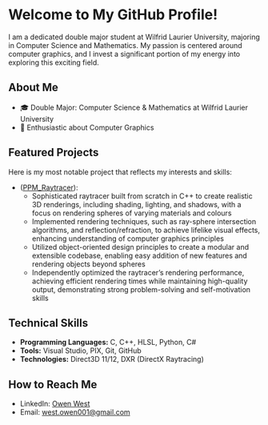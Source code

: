 # Welcome to My GitHub Profile!

I am a dedicated double major student at Wilfrid Laurier University, majoring in Computer Science and Mathematics. My passion is centered around computer graphics, and I invest a significant portion of my energy into exploring this exciting field.

## About Me

- 🎓 Double Major: Computer Science & Mathematics at Wilfrid Laurier University
- 🎨 Enthusiastic about Computer Graphics

## Featured Projects

Here is my most notable project that reflects my interests and skills:

- ([PPM_Raytracer](https://github.com/owen-west/PPMRaytracer)):
   - Sophisticated raytracer built from scratch in C++ to create realistic 3D renderings, including
shading, lighting, and shadows, with a focus on rendering spheres of varying materials and colours
   - Implemented rendering techniques, such as ray-sphere intersection algorithms, and reflection/refraction,
to achieve lifelike visual effects, enhancing understanding of computer graphics principles
   - Utilized object-oriented design principles to create a modular and extensible codebase, enabling easy
addition of new features and rendering objects beyond spheres
   - Independently optimized the raytracer’s rendering performance, achieving efficient rendering times while
maintaining high-quality output, demonstrating strong problem-solving and self-motivation skills

## Technical Skills

- **Programming Languages:** C, C++, HLSL, Python, C#
- **Tools:** Visual Studio, PIX, Git, GitHub
- **Technologies:** Direct3D 11/12, DXR (DirectX Raytracing)

## How to Reach Me

- LinkedIn: [Owen West](https://www.linkedin.com/in/owen-west-295bb6197/)
- Email: [west.owen001@gmail.com](mailto:west.owen001@gmail.com)
